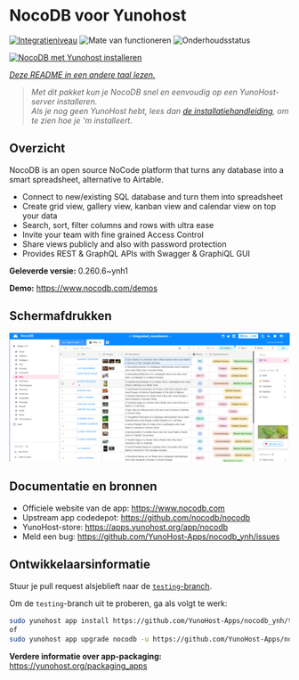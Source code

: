 <!--
NB: Deze README is automatisch gegenereerd door <https://github.com/YunoHost/apps/tree/master/tools/readme_generator>
Hij mag NIET handmatig aangepast worden.
-->

# NocoDB voor Yunohost

[![Integratieniveau](https://apps.yunohost.org/badge/integration/nocodb)](https://ci-apps.yunohost.org/ci/apps/nocodb/)
![Mate van functioneren](https://apps.yunohost.org/badge/state/nocodb)
![Onderhoudsstatus](https://apps.yunohost.org/badge/maintained/nocodb)

[![NocoDB met Yunohost installeren](https://install-app.yunohost.org/install-with-yunohost.svg)](https://install-app.yunohost.org/?app=nocodb)

*[Deze README in een andere taal lezen.](./ALL_README.md)*

> *Met dit pakket kun je NocoDB snel en eenvoudig op een YunoHost-server installeren.*  
> *Als je nog geen YunoHost hebt, lees dan [de installatiehandleiding](https://yunohost.org/install), om te zien hoe je 'm installeert.*

## Overzicht

NocoDB is an open source NoCode platform that turns any database into a smart spreadsheet, alternative to Airtable.

* Connect to new/existing SQL database and turn them into spreadsheet
* Create grid view, gallery view, kanban view and calendar view on top your data
* Search, sort, filter columns and rows with ultra ease
* Invite your team with fine grained Access Control
* Share views publicly and also with password protection
* Provides REST & GraphQL APIs with Swagger & GraphiQL GUI


**Geleverde versie:** 0.260.6~ynh1

**Demo:** <https://www.nocodb.com/demos>

## Schermafdrukken

![Schermafdrukken van NocoDB](./doc/screenshots/screenshot.png)

## Documentatie en bronnen

- Officiele website van de app: <https://www.nocodb.com>
- Upstream app codedepot: <https://github.com/nocodb/nocodb>
- YunoHost-store: <https://apps.yunohost.org/app/nocodb>
- Meld een bug: <https://github.com/YunoHost-Apps/nocodb_ynh/issues>

## Ontwikkelaarsinformatie

Stuur je pull request alsjeblieft naar de [`testing`-branch](https://github.com/YunoHost-Apps/nocodb_ynh/tree/testing).

Om de `testing`-branch uit te proberen, ga als volgt te werk:

```bash
sudo yunohost app install https://github.com/YunoHost-Apps/nocodb_ynh/tree/testing --debug
of
sudo yunohost app upgrade nocodb -u https://github.com/YunoHost-Apps/nocodb_ynh/tree/testing --debug
```

**Verdere informatie over app-packaging:** <https://yunohost.org/packaging_apps>
